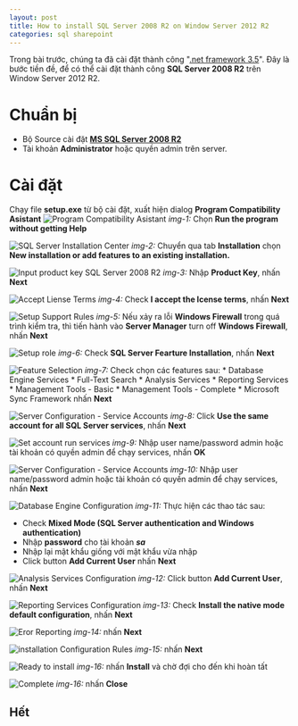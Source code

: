 ```yaml
---
layout: post
title: How to install SQL Server 2008 R2 on Window Server 2012 R2
categories: sql sharepoint
---
```


Trong bài trước, chúng ta đã cài đặt thành công "[.net framework 3.5](/install-net-framework-3.5-on-window-server-2012-r2)". Đây là bước tiền đề, để có thể cài đặt thành công **SQL Server 2008 R2** trên Window Server 2012 R2.

# Chuẩn bị

* Bộ Source cài đặt [**MS SQL Server 2008 R2**](https://www.microsoft.com/en-us/download/details.aspx?id=1279)
* Tài khoản **Administrator** hoặc quyền admin trên server.

# Cài đặt

Chạy file **setup.exe** từ bộ cài đặt, xuất hiện dialog **Program Compatibility Asistant**
![Program Compatibility Asistant](https://i.ibb.co/z66wJT1/Setup-sql-2008-r2-1.png)
*img-1:* Chọn **Run the program without getting Help**

![SQL Server Installation Center](https://i.ibb.co/ZMfNmZg/Setup-sql-2008-r2-2.png)
*img-2:* Chuyển qua tab **Installation** chọn **New installation or add features to an existing installation.**

![Input product key SQL Server 2008 R2](https://i.ibb.co/JqZTg9X/Setup-sql-2008-r2-4.png)
*img-3:* Nhập **Product Key**, nhấn **Next**

![Accept Liense Terms](https://i.ibb.co/1Q9VH33/Setup-sql-2008-r2-5.png)
*img-4:* Check **I accept the lcense terms**, nhấn **Next**

![Setup Support Rules](https://i.ibb.co/nwRmcQk/Setup-sql-2008-r2-6.png)
*img-5:* Nếu xảy ra lỗi **Windows Firewall** trong quá trình kiểm tra, thì tiến hành vào **Server Manager** turn off **Windows Firewall**, nhấn **Next**

![Setup role](https://i.ibb.co/SxtKnTj/Setup-sql-2008-r2-8.png)
*img-6:* Check **SQL Server Fearture Installation**, nhấn **Next**

![Feature Selection](https://i.ibb.co/qr4WqyF/Setup-sql-2008-r2-9.png)
*img-7:* Check chọn các features sau:
    * Database Engine Services
    *  Full-Text Search
    * Analysis Services
    * Reporting Services
    * Management Tools - Basic
    *  Management Tools - Complete
    * Microsoft Sync Framework
nhấn **Next**

![Server Configuration - Service Accounts](https://i.ibb.co/gJ9jH6t/Setup-sql-2008-r2-10.png)
*img-8:* Click **Use the same account for all SQL Server services**, nhấn **Next**

![Set account run services](https://i.ibb.co/4f0sGHt/Setup-sql-2008-r2-11.png)
*img-9:* Nhập user name/password admin hoặc tài khoản có quyền admin để chạy services, nhấn **OK**

![Server Configuration - Service Accounts](https://i.ibb.co/N3KmdgT/Setup-sql-2008-r2-12.png)
*img-10:* Nhập user name/password admin hoặc tài khoản có quyền admin để chạy services, nhấn **Next**

![Database Engine Configuration](https://i.ibb.co/Hrp3XJB/Setup-sql-2008-r2-13.png)
*img-11:* Thực hiện các thao tác sau:
* Check **Mixed Mode (SQL Server authentication and Windows authentication)**
*  Nhập **password** cho tài khoản ***sa***
*  Nhập lại mật khẩu giống với mật khẩu vừa nhập
* Click button **Add Current User**
nhấn **Next**

![Analysis Services Configuration](https://i.ibb.co/vV7Bfyr/Setup-sql-2008-r2-14.png)
*img-12:* Click button **Add Current User**, nhấn **Next**

![Reporting Services Configuration](https://i.ibb.co/8M7qHws/Setup-sql-2008-r2-15.png)
*img-13:* Check **Install the native mode default configuration**, nhấn **Next**

![Eror Reporting](https://i.ibb.co/cCXVt63/Setup-sql-2008-r2-16.png)
*img-14:* nhấn **Next**

![installation Configuration Rules](https://i.ibb.co/BsTmrRr/Setup-sql-2008-r2-17.png)
*img-15:* nhấn **Next**

![Ready to install](https://i.ibb.co/FDsmpBs/Setup-sql-2008-r2-18.png)
*img-16:* nhấn **Install** và chờ đợi cho đến khi hoàn tất

![Complete](https://i.ibb.co/qdRDWdN/Setup-sql-2008-r2-19.png)
*img-16:* nhấn **Close**

## Hết